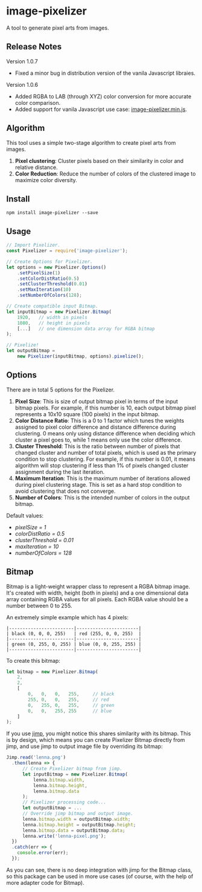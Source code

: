 # image-pixelizer

A tool to generate pixel arts from images.

## Release Notes

Version 1.0.7
* Fixed a minor bug in distribution version of the vanila Javascript libraies.

Version 1.0.6
* Added RGBA to LAB (through XYZ) color conversion for more accurate color comparison.
* Added support for vanila Javascript use case: [image-pixelizer.min.js](dist/image-pixelizer.min.js).

## Algorithm

This tool uses a simple two-stage algorithm to create pixel arts from images.

1. **Pixel clustering**: Cluster pixels based on their similarity in color and relative distance.
1. **Color Reduction**: Reduce the number of colors of the clustered image to maximize color diversity.

## Install

```shell
npm install image-pixelizer --save
```

## Usage

```javascript
// Import Pixelizer.
const Pixelizer = require('image-pixelizer');

// Create Options for Pixelizer.
let options = new Pixelizer.Options()
    .setPixelSize(1)
    .setColorDistRatio(0.5)
    .setClusterThreshold(0.01)
    .setMaxIteration(10)
    .setNumberOfColors(128);

// Create compatible input Bitmap.
let inputBitmap = new Pixelizer.Bitmap(
    1920,   // width in pixels
    1080,   // height in pixels
    [...]   // one dimension data array for RGBA bitmap
);

// Pixelize!
let outputBitmap = 
    new Pixelizer(inputBitmap, options).pixelize();
```
## Options

There are in total 5 options for the Pixelizer.

1. **Pixel Size**: This is size of output bitmap pixel in terms of the input bitmap pixels. For example, if this number is 10, each output bitmap pixel represents a 10x10 square (100 pixels) in the input bitmap.
1. **Color Distance Ratio**: This is a 0 to 1 factor which tunes the weights assigned to pixel color difference and distance difference during clustering. 0 means only using distance difference when deciding which cluster a pixel goes to, while 1 means only use the color difference.
1. **Cluster Threshold**: This is the ratio between number of pixels that changed cluster and number of total pixels, which is used as the primary condition to stop clustering. For example, if this number is 0.01, it means algorithm will stop clustering if less than 1% of pixels changed cluster assignment during the last iteration. 
1. **Maximum Iteration**: This is the maximum number of iterations allowed during pixel clustering stage. This is set as a hard stop condition to avoid clustering that does not converge.
1. **Number of Colors**: This is the intended number of colors in the output bitmap.

Default values:

* *pixelSize = 1*
* *colorDistRatio = 0.5*
* *clusterThreshold = 0.01*
* *maxIteration = 10*
* *numberOfColors = 128*

## Bitmap

Bitmap is a light-weight wrapper class to represent a RGBA bitmap image. It's created with width, height (both in pixels) and a one dimensional data array containing RGBA values for all pixels. Each RGBA value should be a number between 0 to 255.

An extremely simple example which has 4 pixels:

```
|------------------------|-----------------------|
| black (0, 0, 0, 255)   | red (255, 0, 0, 255)  |
|------------------------|-----------------------|
| green (0, 255, 0, 255) | blue (0, 0, 255, 255) |
|------------------------|-----------------------|
```

To create this bitmap:

```javascript
let bitmap = new Pixelizer.Bitmap(
    2, 
    2,
    [
        0,   0,   0,   255,     // black
        255, 0,   0,   255,     // red
        0,   255, 0,   255,     // green
        0,   0,   255, 255      // blue
    ]
);
```

If you use [jimp](https://www.npmjs.com/package/jimp), you might notice this shares similarity with its bitmap. This is by design, which means you can create Pixelizer Bitmap directly from jimp, and use jimp to output image file by overriding its bitmap:

```javascript
Jimp.read('lenna.png')
  .then(lenna => {
      // Create Pixelizer bitmap from jimp.
      let inputBitmap = new Pixelizer.Bitmap(
          lenna.bitmap.width,
          lenna.bitmap.height,
          lenna.bitmap.data
      );
      // Pixelizer processing code...
      let outputBitmap = ...
      // Override jimp bitmap and output image.
      lenna.bitmap.width = outputBitmap.width;
      lenna.bitmap.height = outputBitmap.height;
      lenna.bitmap.data = outputBitmap.data;
      lenna.write('lenna-pixel.png');
  })
  .catch(err => {
    console.error(err);
  });
```

As you can see, there is no deep integration with jimp for the Bitmap class, so this package can be used in more use cases (of course, with the help of more adapter code for Bitmap).
 
